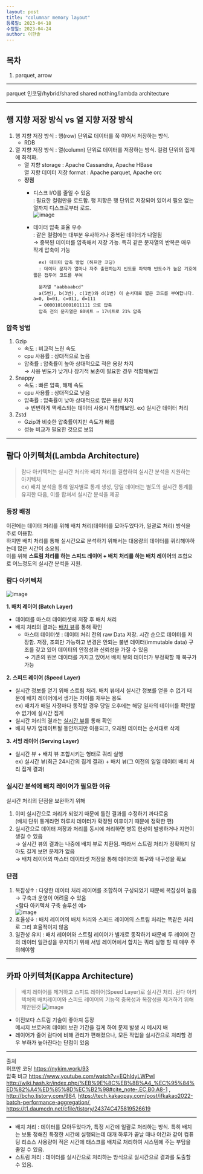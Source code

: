 ```yaml
---
layout: post
title: "columnar memory layout"
등록일: 2023-04-18
수정일: 2023-04-24
author: 이한솔
---
```



## **목차**
1. parquet, arrow


---

parquet 인코딩/hybrid/shared shared nothing/lambda architecture    

---

## **행 지향 저장 방식 vs 열 지향 저장 방식**
1. 행 지향 저장 방식 : 행(row) 단위로 데이터를 쭉 이어서 저장하는 방식.    
    - RDB    
2. 열 지향 저장 방식 : 열(column) 단위로 데이터를 저장하는 방식. 컬럼 단위의 집계에 최적화.    
   - 열 지향 storage : Apache Cassandra, Apache HBase    
     열 지향 데이터 저장 format : Apache parquet, Apache orc    
   - **장점**
        - 디스크 I/O를 줄일 수 있음    
        : 필요한 컬럼만을 로드함. 행 지향은 행 단위로 저장되어 있어서 필요 없는 열까지 디스크로부터 로드.    
        ![image](https://user-images.githubusercontent.com/109563345/233277650-c7369dea-5406-4b42-ba55-908898b9f77d.png)
        - 데이터 압축 효율 우수    
        : 같은 컬럼에는 대부분 유사하거나 중복된 데이터가 나열됨     
            → 중복된 데이터를 압축해서 저장 가능. 특히 같은 문자열의 반복은 매우 작게 압축이 가능    

                ex) 데이터 압축 방법 (허프만 코딩)        
                : 데이터 문자가 얼마나 자주 출현하는지 빈도를 파악해 빈도수가 높은 기호에 짧은 접두어 코드를 부여     
                
                문자열 "aabbaabcd"    
                a(5번), b(3번), c(1번)와 d(1번) 이 순서대로 짧은 코드를 부여합니다. a=0, b=01, c=011, d=111    
                → 00001010001011111 으로 압축    
                압축 전의 문자열은 80비트 ⇒ 17비트로 21% 압축    
            
### **압축 방법**
1. Gzip
    - 속도 : 비교적 느린 속도
    - cpu 사용률 : 상대적으로 높음
    - 압축률 : 압축률이 높아 상대적으로 적은 용량 차지    
    → 사용 빈도가 낮거나 장기적 보존이 필요한 경우 적합해보임    
2. Snappy
    - 속도 : 빠른 압축, 해제 속도
    - cpu 사용률 : 상대적으로 낮음
    - 압축률 : 압축률이 낮아 상대적으로 많은 용량 차지    
    → 빈번하게 액세스되는 데이터 사용시 적합해보임. ex) 실시간 데이터 처리    
3. Zstd
    - Gzip과 비슷한 압축률이지만 속도가 빠름
    - 성능 비교가 필요한 것으로 보임

---

## **람다 아키텍처(Lambda Architecture)**
> 람다 아키텍처는 실시간 처리와 배치 처리를 결합하여 실시간 분석을 지원하는 아키텍처    
ex) 배치 분석을 통해 일자별로 통계 생성, 당일 데이터는 별도의 실시간 통계를 유지한 다음, 이를 합쳐서 실시간 분석을 제공

### **등장 배경**
이전에는 데이터 처리를 위해 배치 처리(데이터를 모아두었다가, 일괄로 처리) 방식을 주로 이용함.    
하지만 배치 처리를 통해 실시간으로 분석하기 위해서는 대용량의 데이터를 쿼리해야하는데 많은 시간이 소요됨.    
이를 위해 **스트림 처리를 하는 스피드 레이어 + 배치 처리를 하는 배치 레이어**의 조합으로 어느정도의 실시간 분석을 지원.   

### **람다 아키텍처**
![image](https://user-images.githubusercontent.com/109563345/233898926-3a545abb-1444-4019-9400-147df9bdeffa.png)

**1. 배치 레이어 (Batch Layer)**
- 데이터를 마스터 데이터셋에 저장 후 배치 처리 
- 배치 처리의 결과는 <u>배치 뷰</u>를 통해 확인
    - 마스터 데이터셋 : 데이터 처리 전의 raw Data 저장. 시간 순으로 데이터를 저장함. 저장, 조회만 가능하고 변경은 안되는 불변 데이터(immutable data) 구조를 갖고 있어 데이터의 안정성과 신뢰성을 가질 수 있음    <BR>
    → 기존의 원본 데이터를 가지고 있어서 배치 뷰의 데이터가 부정확할 때 복구가 가능
 
**2. 스피드 레이어 (Speed Layer)**
- 실시간 정보를 얻기 위해 스트림 처리. 배치 뷰에서 실시간 정보를 얻을 수 없기 때문에 배치 레이어에서 생기는 차이를 채우는 용도    <BR>
    ex) 배치가 매일 자정마다 동작할 경우 당일 오후에는 해당 일자의 데이터를 확인할 수 없기에 실시간 집계    
- 실시간 처리의 결과는 <u>실시간 뷰</u>를 통해 확인
- 배치 뷰가 업데이트될 동안까지만 이용되고, 오래된 데이터는 순서대로 삭제

**3. 서빙 레이어 (Serving Layer)**
- 실시간 뷰 + 배치 뷰 조합시키는 형태로 쿼리 실행    <BR>
    ex) 실시간 뷰(최근 24시간의 집계 결과) + 배치 뷰(그 이전의 일일 데이터 배치 처리 집계 결과)

### **실시간 분석에 배치 레이어가 필요한 이유**
실시간 처리의 단점을 보완하기 위해
1. 이미 실시간으로 처리가 되었기 때문에 틀린 결과를 수정하기 까다로움    
    (배치 단위 통계라면 하루치 데이터가 확정된 이후이기 때문에 정확한 편)
2. 실시간으로 데이터 저장과 처리를 동시에 처리하면 병목 현상이 발생하거나 지연이 생길 수 있음    
    → 실시간 뷰의 결과는 나중에 배치 뷰로 치환됨. 따라서 스트림 처리가 정확하지 않아도 길게 보면 문제가 없음    <BR>
    → 배치 레이어의 마스터 데이터셋 저장을 통해 데이터의 복구와 내구성을 확보    
    
### **단점**
1. 복잡성↑ : 다양한 데이터 처리 레이어를 조합하여 구성되었기 때문에 복잡성이 높음 → 구축과 운영이 어려울 수 있음  
    <람다 아키텍처 구축 솔루션 예>    
    ![image](https://user-images.githubusercontent.com/109563345/233916144-5665da1b-1568-4678-a55b-97750e077839.png)    
2. 효율성↓ : 배치 레이어의 배치 처리와 스피드 레이어의 스트림 처리는 똑같은 처리로 그리 효율적이지 않음    
3. 일관성 유지 : 배치 레이어와 스트림 레이어가 별개로 동작하기 때문에 두 레이어 간의 데이터 일관성을 유지하기 위해 서빙 레이어에서 합치는 쿼리 실행 할 때 매우 주의해야함
  
---
        
## **카파 아키텍처(Kappa Architecture)**
> 배치 레이어를 제거하고 스피드 레이어(Speed Layer)로 실시간 처리. 람다 아키텍처의 배치레이어와 스피드 레이어의 기능적 중복성과 복잡성을 제거하기 위해 제안된것
![image](https://user-images.githubusercontent.com/109563345/233919358-97dddaa3-370e-4edf-a855-c3676d9568a3.png)
- 이전보다 스트림 기술이 좋아져 등장    <BR>
        메시지 브로커의 데이터 보관 기간을 길게 하여 문제 발생 시 메시지 배
- 레이어가 줄어 람다에 비해 관리가 편해졌으나, 모든 작업을 실시간으로 처리할 경우 부하가 높아진다는 단점이 있음
        
--- 

출처    
허프만 코딩 <https://nykim.work/93>    
압축 비교 <https://www.youtube.com/watch?v=EQhldyLWPwI>    
<http://wiki.hash.kr/index.php/%EB%9E%8C%EB%8B%A4_%EC%95%84%ED%82%A4%ED%85%8D%EC%B2%98#cite_note-.EC.B0.A8-1> , <http://bcho.tistory.com/984>, <https://tech.kakaopay.com/post/ifkakao2022-batch-performance-aggregation/>, <https://t1.daumcdn.net/cfile/tistory/24374C475819526619>
    
---
    
- 배치 처리 : 데이터를 모아두었다가, 특정 시간에 일괄로 처리하는 방식. 특히 배치는 보통 정해진 특정한 시간에 실행되는데 대개 하루가 끝날 때나 야간과 같이 컴퓨팅 리소스 사용량이 적은 시간에 태스크를 배치로 처리하여 시스템에 주는 부담을 줄일 수 있음.
- 스트림 처리 : 데이터를 실시간으로 처리하는 방식으로 실시간으로 결과를 도출할 수 있음.
